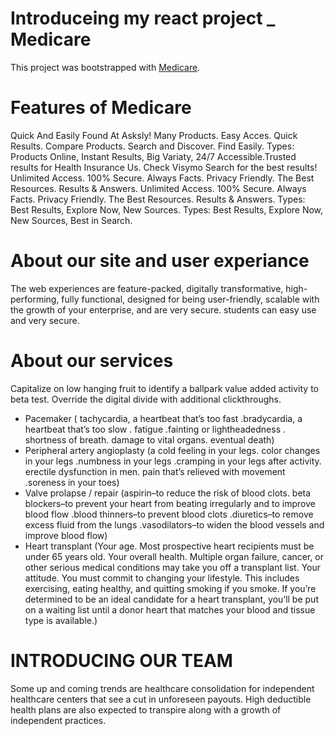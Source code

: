 # Introduceing my react project _ Medicare

This project was bootstrapped with [Medicare](https://medicare-9c5d3.web.app/).

# Features of Medicare

Quick And Easily Found At Asksly! Many Products. Easy Acces. Quick Results. Compare Products. Search and Discover. Find Easily. Types: Products Online, Instant Results, Big Variaty, 24/7 Accessible.Trusted results for Health Insurance Us. Check Visymo Search for the best results! Unlimited Access. 100% Secure. Always Facts. Privacy Friendly. The Best Resources. Results & Answers. 
Unlimited Access. 100% Secure. Always Facts. Privacy Friendly. The Best Resources. Results & Answers. Types: Best Results, Explore Now, New Sources.
Types: Best Results, Explore Now, New Sources, Best in Search.


# About our site and user experiance

The web experiences are feature-packed, digitally transformative, high-performing, fully functional, designed for being user-friendly, scalable with the growth of your enterprise, and are very secure. students can easy use and very secure.

# About our services 

Capitalize on low hanging fruit to identify a ballpark value added activity to beta test. Override the digital divide with additional clickthroughs.

* Pacemaker ( tachycardia, a heartbeat that’s too fast .bradycardia, a heartbeat that’s too slow . fatigue .fainting or lightheadedness . shortness of breath. damage to vital organs. eventual death)
* Peripheral artery angioplasty (a cold feeling in your legs. color changes in your legs .numbness in your legs .cramping in your legs after activity. erectile dysfunction in men. pain that’s relieved with movement .soreness in your toes)
* Valve prolapse / repair (aspirin–to reduce the risk of blood clots. beta blockers–to prevent your heart from beating irregularly and to improve blood flow .blood thinners–to prevent blood clots .diuretics–to remove excess fluid from the lungs .vasodilators–to widen the blood vessels and improve blood flow)
* Heart transplant (Your age. Most prospective heart recipients must be under 65 years old. Your overall health. Multiple organ failure, cancer, or other serious medical conditions may take you off a transplant list. Your attitude. You must commit to changing your lifestyle. This includes exercising, eating healthy, and quitting smoking if you smoke. If you’re determined to be an ideal candidate for a heart transplant, you’ll be put on a waiting list until a donor heart that matches your blood and tissue type is available.)

# INTRODUCING OUR TEAM

Some up and coming trends are healthcare consolidation for independent healthcare centers that see a cut in unforeseen payouts. High deductible health plans are also expected to transpire along with a growth of independent practices.

